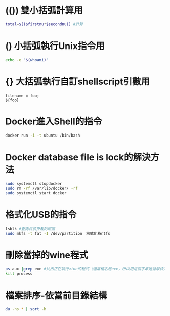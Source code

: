 # (()) 雙小括弧計算用
```bash
total=$(($firstnu*$secondnu)) #計算
```

# () 小括弧執行Unix指令用
```bash
echo -e "$(whoami)"
```
# {} 大括弧執行自訂shellscript引數用
```
filename = foo;
${foo}
```

# Docker進入Shell的指令
```bash
docker run -i -t ubuntu /bin/bash
```
# Docker database file is lock的解決方法
```bash
sudo systemctl stopdocker
sudo rm -rf /var/lib/docker/ -rf
sudo systemctl start docker
```

# 格式化USB的指令
```bash
lsblk #查詢目前掛載的磁區
sudo mkfs -t fat -I /dev/partition　格式化為ntfs
```

# 刪除當掉的wine程式
```bash
ps aux |grep exe #找出正在執行wine的程式（通常檔名是exe，所以用這個字串過濾最快）
kill process
```

# 檔案排序-依當前目錄結構
```bash
du -hs * | sort -h
```
